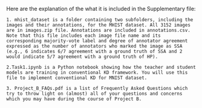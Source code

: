 

Here are the explanation of the what it is included in the Supplementary file:


    1. mhist_dataset is a folder containing two subfolders, including the images and their annotations, for the MHIST dataset. All 3152 images are in images.zip file. Annotations are included in annotations.csv. Note that this file includes each image file name and its corresponding majority-vote label and degree of annotator agreement expressed as the number of annotators who marked the image as SSA (e.g., 6 indicates 6/7 agreement with a ground truth of SSA and 2 would indicate 5/7 agreement with a ground truth of HP).

    2.Task1.ipynb is a Python notebook showing how the teacher and student models are training in conventional KD framework. You will use this file to implement conventional KD for MNIST dataset.

    3. Project_B_FAQs.pdf is a list of Frequently Asked Questions which try to throw light on (almost) all of your questions and concerns which you may have during the course of Project B.


